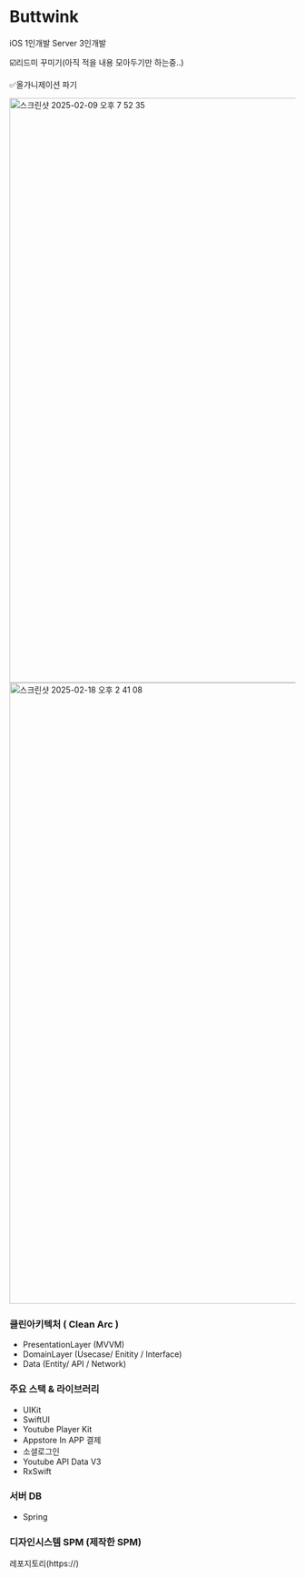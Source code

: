 # Buttwink

iOS 1인개발 
Server 3인개발


☑️리드미 꾸미기(아직 적을 내용 모아두기만 하는중..)


✅올가니제이션 파기

<img width="1028" alt="스크린샷 2025-02-09 오후 7 52 35" src="https://github.com/user-attachments/assets/6430ad85-f34b-4058-b460-550c784d3ca2" />

<img width="1092" alt="스크린샷 2025-02-18 오후 2 41 08" src="https://github.com/user-attachments/assets/f61ab7f9-a617-4ded-a7fb-2cbe0fc15a5a" />

### 클린아키텍처 ( Clean Arc )

- PresentationLayer (MVVM)
- DomainLayer (Usecase/ Enitity / Interface)
- Data (Entity/ API / Network)

### 주요 스택 & 라이브러리

- UIKit
- SwiftUI
- Youtube Player Kit
- Appstore In APP 결제
- 소셜로그인
- Youtube API Data V3
- RxSwift

### 서버 DB
- Spring


### 디자인시스템 SPM (제작한 SPM)
레포지토리(https://)
